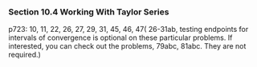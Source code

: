 ### Section 10.4 Working With Taylor Series
p723: 10, 11, 22, 26, 27, 29, 31, 45, 46, 47( 26-31ab, testing endpoints for intervals of convergence is optional on these particular problems. If interested, you can check out the problems, 79abc, 81abc. They are not required.)
